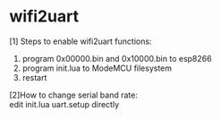 # wifi2uart

[1] Steps to enable wifi2uart functions:<br>
1. program 0x00000.bin and 0x10000.bin to esp8266<br>
2. program init.lua to ModeMCU filesystem<br>
3. restart<br>


[2]How to change serial band rate:<br>
edit init.lua uart.setup directly


